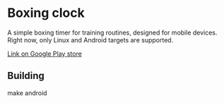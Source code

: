 # Boxing clock
A simple boxing timer for training routines, designed for mobile
devices. Right now, only Linux and Android targets are supported.

[Link on Google Play store](https://play.google.com/store/apps/details?id=com.zedr.boxing_clock)

## Building
make android
